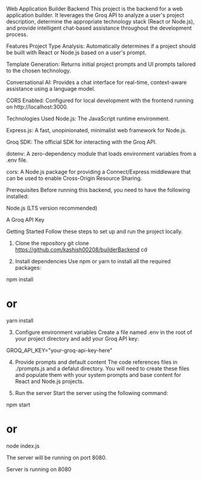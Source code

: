 Web Application Builder Backend
This project is the backend for a web application builder. It leverages the Groq API to analyze a user's project description, determine the appropriate technology stack (React or Node.js), and provide intelligent chat-based assistance throughout the development process.

Features
Project Type Analysis: Automatically determines if a project should be built with React or Node.js based on a user's prompt.

Template Generation: Returns initial project prompts and UI prompts tailored to the chosen technology.

Conversational AI: Provides a chat interface for real-time, context-aware assistance using a language model.

CORS Enabled: Configured for local development with the frontend running on http://localhost:3000.

Technologies Used
Node.js: The JavaScript runtime environment.

Express.js: A fast, unopinionated, minimalist web framework for Node.js.

Groq SDK: The official SDK for interacting with the Groq API.

dotenv: A zero-dependency module that loads environment variables from a .env file.

cors: A Node.js package for providing a Connect/Express middleware that can be used to enable Cross-Origin Resource Sharing.

Prerequisites
Before running this backend, you need to have the following installed:

Node.js (LTS version recommended)

A Groq API Key

Getting Started
Follow these steps to set up and run the project locally.

1. Clone the repository
git clone https://github.com/kashish00208/builderBackend
cd <your-project-directory>

2. Install dependencies
Use npm or yarn to install all the required packages:

npm install
# or
yarn install

3. Configure environment variables
Create a file named .env in the root of your project directory and add your Groq API key:

GROQ_API_KEY="your-groq-api-key-here"

4. Provide prompts and default content
The code references files in ./prompts.js and a defalut directory. You will need to create these files and populate them with your system prompts and base content for React and Node.js projects.

5. Run the server
Start the server using the following command:

npm start
# or
node index.js

The server will be running on port 8080.

Server is running on 8080

